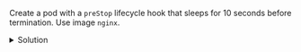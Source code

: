 Create a pod with a `preStop` lifecycle hook that sleeps for 10 seconds before termination. Use image `nginx`.

<details><summary>Solution</summary>
<br>

```bash
cat <<EOF | kubectl -n session283884 apply -f -
apiVersion: v1
kind: Pod
metadata:
  name: prestop
spec:
  containers:
  - name: nginx
    image: nginx
    lifecycle:
      preStop:
        exec:
          command: ["sleep", "10"]
EOF
```{{exec}}

```bash
kubectl -n session283884 describe pod prestop
```{{exec}}

</details>